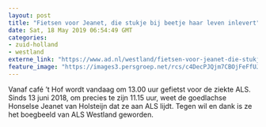 ```yaml
---
layout: post
title: "Fietsen voor Jeanet, die stukje bij beetje haar leven inlevert"
date: Sat, 18 May 2019 06:54:49 GMT
categories: 
- zuid-holland 
- westland 
externe_link: "https://www.ad.nl/westland/fietsen-voor-jeanet-die-stukje-bij-beetje-haar-leven-inlevert~a0ccc61b/"
feature_image: "https://images3.persgroep.net/rcs/c4DecPJQjm7CBOjFeFfUJoRox9A/diocontent/148272117/_fitwidth/400/?appId=21791a8992982cd8da851550a453bd7f&quality=0.7"
---
```


Vanaf café ’t Hof wordt vandaag om 13.00 uur gefietst voor de ziekte ALS. Sinds 13 juni 2018, om precies te zijn 11.15 uur, weet de goedlachse Honselse Jeanet van Holsteijn dat ze aan ALS lijdt. Tegen wil en dank is ze het boegbeeld van ALS Westland geworden.
